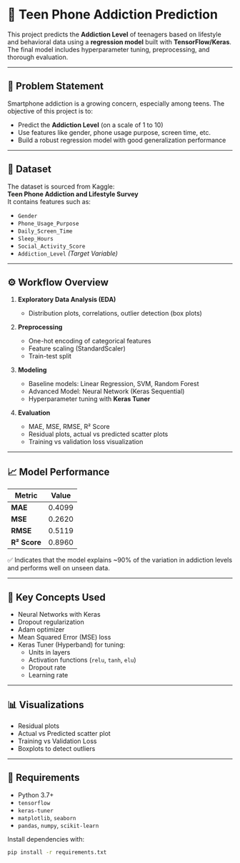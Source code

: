 # 📱 Teen Phone Addiction Prediction

This project predicts the **Addiction Level** of teenagers based on lifestyle and behavioral data using a **regression model** built with **TensorFlow/Keras**. The final model includes hyperparameter tuning, preprocessing, and thorough evaluation.

---

## 📌 Problem Statement

Smartphone addiction is a growing concern, especially among teens. The objective of this project is to:

- Predict the **Addiction Level** (on a scale of 1 to 10)
- Use features like gender, phone usage purpose, screen time, etc.
- Build a robust regression model with good generalization performance

---

## 📂 Dataset

The dataset is sourced from Kaggle:  
**Teen Phone Addiction and Lifestyle Survey**  
It contains features such as:

- `Gender`
- `Phone_Usage_Purpose`
- `Daily_Screen_Time`
- `Sleep_Hours`
- `Social_Activity_Score`
- `Addiction_Level` *(Target Variable)*

---

## ⚙️ Workflow Overview

1. **Exploratory Data Analysis (EDA)**
   - Distribution plots, correlations, outlier detection (box plots)

2. **Preprocessing**
   - One-hot encoding of categorical features
   - Feature scaling (StandardScaler)
   - Train-test split

3. **Modeling**
   - Baseline models: Linear Regression, SVM, Random Forest
   - Advanced Model: Neural Network (Keras Sequential)
   - Hyperparameter tuning with **Keras Tuner**

4. **Evaluation**
   - MAE, MSE, RMSE, R² Score
   - Residual plots, actual vs predicted scatter plots
   - Training vs validation loss visualization

---

## 📈 Model Performance

| Metric      | Value    |
|-------------|----------|
| **MAE**     | 0.4099   |
| **MSE**     | 0.2620   |
| **RMSE**    | 0.5119   |
| **R² Score**| 0.8960   |

✅ Indicates that the model explains ~90% of the variation in addiction levels and performs well on unseen data.

---

## 🧠 Key Concepts Used

- Neural Networks with Keras
- Dropout regularization
- Adam optimizer
- Mean Squared Error (MSE) loss
- Keras Tuner (Hyperband) for tuning:
  - Units in layers
  - Activation functions (`relu`, `tanh`, `elu`)
  - Dropout rate
  - Learning rate

---

## 📊 Visualizations

- Residual plots
- Actual vs Predicted scatter plot
- Training vs Validation Loss
- Boxplots to detect outliers

---

## 🧪 Requirements

- Python 3.7+
- `tensorflow`
- `keras-tuner`
- `matplotlib`, `seaborn`
- `pandas`, `numpy`, `scikit-learn`

Install dependencies with:

```bash
pip install -r requirements.txt
